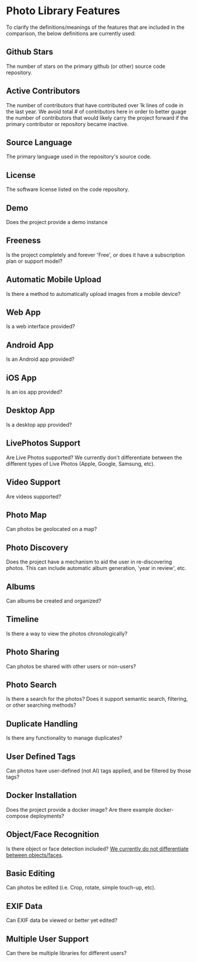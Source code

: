 # Photo Library Features

To clarify the definitions/meanings of the features that are included in the comparison, the below definitions are currently used:

## Github Stars

The number of stars on the primary github (or other) source code repository.

## Active Contributors

The number of contributors that have contributed over 1k lines of code in the last year.
We avoid total # of contributors here in order to better guage the number of contributors that would likely carry the project forward if the primary contributor or repository became inactive.

## Source Language

The primary language used in the repository's source code.

## License

The software license listed on the code repository.

## Demo

Does the project provide a demo instance

## Freeness

Is the project completely and forever 'Free', or does it have a subscription plan or support model?

## Automatic Mobile Upload

Is there a method to automatically upload images from a mobile device?

## Web App

Is a web interface provided?

## Android App

Is an Android app provided?

## iOS App

Is an ios app provided?

## Desktop App

Is a desktop app provided?

## LivePhotos Support

Are Live Photos supported? We currently don't differentiate between the different types of Live Photos (Apple, Google, Samsung, etc).

## Video Support

Are videos supported?

## Photo Map

Can photos be geolocated on a map?

## Photo Discovery

Does the project have a mechanism to aid the user in re-discovering photos. This can include automatic album generation, 'year in review', etc.

## Albums

Can albums be created and organized?

## Timeline

Is there a way to view the photos chronologically?

## Photo Sharing

Can photos be shared with other users or non-users?

## Photo Search

Is there a search for the photos? Does it support semantic search, filtering, or other searching methods?

## Duplicate Handling

Is there any functionality to manage duplicates?

## User Defined Tags

Can photos have user-defined (not AI) tags applied, and be filtered by those tags?

## Docker Installation

Does the project provide a docker image? Are there example docker-compose deployments?

## Object/Face Recognition

Is there object or face detection included? [We currently do not differentiate between objects/faces](https://github.com/meichthys/foss_photo_libraries/issues/16).

## Basic Editing

Can photos be edited (i.e. Crop, rotate, simple touch-up, etc).

## EXIF Data

Can EXIF data be viewed or better yet edited?

## Multiple User Support

Can there be multiple libraries for different users?
